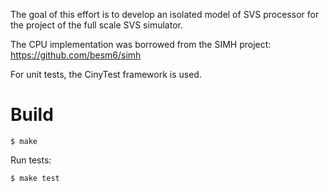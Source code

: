 The goal of this effort is to develop an isolated model of SVS processor
for the project of the full scale SVS simulator.

The CPU implementation was borrowed from the SIMH project: https://github.com/besm6/simh

For unit tests, the CinyTest framework is used.

# Build

```
$ make
```

Run tests:
```
$ make test
```
